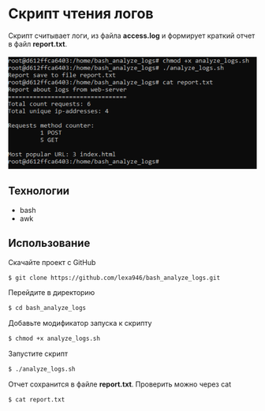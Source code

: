 # Скрипт чтения логов
Скрипт считывает логи, из файла __access.log__ и формирует краткий отчет в файл __report.txt__.

![Proccess Screen](main.PNG)

## Технологии
- bash
- awk

## Использование

Скачайте проект с GitHub
```sh
$ git clone https://github.com/lexa946/bash_analyze_logs.git
```

Перейдите в директорию
```sh
$ cd bash_analyze_logs
```

Добавьте модификатор запуска к скрипту
```sh
$ chmod +x analyze_logs.sh
```

Запустите скрипт
```sh
$ ./analyze_logs.sh
```

Отчет сохранится в файле __report.txt__. Проверить можно через cat
```sh
$ cat report.txt
```
